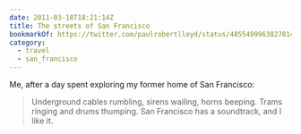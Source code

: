 ```yaml
---
date: 2011-03-18T18:21:14Z
title: The streets of San Francisco
bookmarkOf: https://twitter.com/paulrobertlloyd/status/48554999638278144
category:
  - travel
  - san_francisco
---
```


Me, after a day spent exploring my former home of San Francisco:

> Underground cables rumbling, sirens wailing, horns beeping. Trams ringing and drums thumping. San Francisco has a soundtrack, and I like it.
